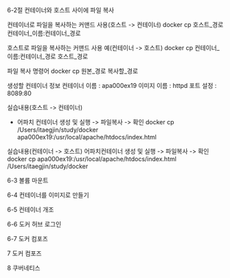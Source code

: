 6-2절 컨테이너와 호스트 사이에 파일 복사

컨테이너로 파일을 복사하는 커맨드 사용(호스트 -> 컨테이너)
docker cp 호스트_경로 컨테이너_이름:컨테이너_경로

호스트로 파일을 복사하는 커맨드 사용 예(컨테이너 -> 호스트)
docker cp 컨테이너_이름:컨테이너_경로 호스트_경로

파일 복사 명령어
docker cp 원본_경로 복사할_경로

생성할 컨테이너 정보
컨테이너 이름 : apa000ex19
이미지 이름 :  httpd
포트 설정 : 8089:80

실습내용(호스트 -> 컨테이너)
- 어파치 컨테이너 생성 및 실행 -> 파일복사 -> 확인
docker cp /Users/itaegjin/study/docker apa000ex19:/usr/local/apache/htdocs/index.html 

실습내용(컨테이너 -> 호스트)
어파치컨테이너 생성 및 실행 -> 파일복사 -> 확인
docker cp apa000ex19:/usr/local/apache/htdocs/index.html /Users/itaegjin/study/docker











6-3 볼륨 마운트


6-4 컨테이너를 이미지로 만들기



6-5 컨테이너 개조



6-6 도커 허브 로그인


6-7 도커 컴포즈



7 도커 컴포즈


8 쿠버네티스
